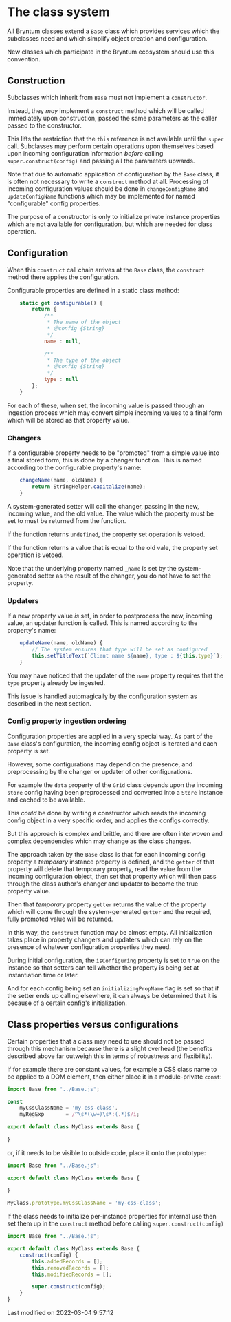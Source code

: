 # The class system

All Bryntum classes extend a `Base` class which provides services which the subclasses need and which simplify object
creation and configuration.

New classes which participate in the Bryntum ecosystem should use this convention.

## Construction

Subclasses which inherit from `Base` must not implement a `constructor`.

Instead, they _may_ implement a `construct` method which will be called immediately upon construction, passed the same
parameters as the caller passed to the constructor.

This lifts the restriction that the `this` reference is not available until the `super` call. Subclasses may perform
certain operations upon themselves based upon incoming configuration information *before*
calling `super.construct(config)` and passing all the parameters upwards.

Note that due to automatic application of configuration by the `Base` class, it is often not necessary to write
a `construct` method at all. Processing of incoming configuration values should be done in `changeConfigName`
and `updateConfigName` functions which may be implemented for named "configurable" config properties.

The purpose of a constructor is only to initialize private instance properties which are not available for
configuration, but which are needed for class operation.

## Configuration

When this `construct` call chain arrives at the `Base` class, the `construct` method there applies the configuration.

Configurable properties are defined in a static class method:

```javascript
    static get configurable() {
        return {
            /**
             * The name of the object
             * ＠config {String}
             */
            name : null,

            /**
             * The type of the object
             * ＠config {String}
             */
            type : null
        };
    }
```

For each of these, when set, the incoming value is passed through an ingestion process which may convert simple
incoming values to a final form which will be stored as that property value.

### Changers

If a configurable property needs to be "promoted" from a simple value into a final stored form, this is done by a
changer function. This is named according to the configurable property's name:

```javascript
    changeName(name, oldName) {
        return StringHelper.capitalize(name);
    }
```

A system-generated setter will call the changer, passing in the new, incoming value, and the old value. The value
which the property must be set to must be returned from the function.

If the function returns `undefined`, the property set operation is vetoed.

If the function returns a value that is equal to the old vale, the property set operation is vetoed.

Note that the underlying property named `_name` is set by the system-generated setter as the result of the changer,
you do not have to set the property.

### Updaters

If a new property value *is* set, in order to postprocess the new, incoming value, an updater function is called.
This is named according to the property's name:

```javascript
    updateName(name, oldName) {
        // The system ensures that type will be set as configured
        this.setTitleText(`Client name ${name}, type : ${this.type}`);
    }
```

You may have noticed that the updater of the `name` property requires that the `type` property already be ingested.

This issue is handled automagically by the configuration system as described in the next section.

### Config property ingestion ordering

Configuration properties are applied in a very special way. As part of the `Base` class's configuration, the incoming
config object is iterated and each property is set.

However, some configurations may depend on the presence, and preprocessing by the changer or updater of other configurations.

For example the `data` property of the `Grid` class depends upon the incoming `store` config having been
preprocessed and converted into a `Store` instance and cached to be available.

This *could* be done by writing a constructor which reads the incoming config object in a very specific order, and
applies the configs correctly.

But this approach is complex and brittle, and there are often interwoven and complex dependencies which may change as
the class changes.

The approach taken by the `Base` class is that for each incoming config property a *temporary* instance property is
defined, and the `getter` of that property will delete that temporary property, read the value from the incoming
configuration object, then set that property which will then pass through the class author's changer and updater
to become the true property value.

Then that *temporary* property `getter` returns the value of the property which will come through the system-generated
`getter` and the required, fully promoted value will be returned.

In this way, the `construct` function may be almost empty. All initialization takes place in property changers and
updaters which can rely on the presence of whatever configuration properties they need.

During initial configuration, the `isConfiguring` property is set to `true` on the instance so that setters can tell
whether the property is being set at instantiation time or later.

And for each config being set an `initializingPropName` flag is set so that if the setter ends up calling elsewhere, it
can always be determined that it is because of a certain config's initialization.

## Class properties versus configurations

Certain properties that a class may need to use should not be passed through this mechanism because there is a slight
overhead (the benefits described above far outweigh this in terms of robustness and flexibility).

If for example there are constant values, for example a CSS class name to be applied to a DOM element, then either
place it in a module-private `const`:

```javascript
import Base from "../Base.js";

const
    myCssClassName = 'my-css-class',
    myRegExp       = /^\s*(\w+)\s*:(.*)$/i;

export default class MyClass extends Base {
    
}
```

or, if it needs to be visible to outside code, place it onto the prototype:

```javascript
import Base from "../Base.js";

export default class MyClass extends Base {
    
}

MyClass.prototype.myCssClassName = 'my-css-class';
```

If the class needs to initialize per-instance properties for internal use then set them up in the `construct` method
before calling `super.construct(config)`

```javascript
import Base from "../Base.js";

export default class MyClass extends Base {
    construct(config) {
        this.addedRecords = [];
        this.removedRecords = [];
        this.modifiedRecords = [];

        super.construct(config);
    }
}
```


<p class="last-modified">Last modified on 2022-03-04 9:57:12</p>